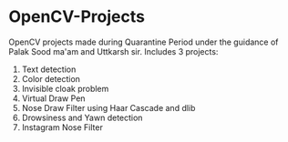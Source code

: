 # OpenCV-Projects
OpenCV projects made during Quarantine Period under the guidance of Palak Sood ma'am and Uttkarsh  sir.
  Includes 3 projects:
1. Text detection
2. Color detection
3. Invisible cloak problem
4. Virtual Draw Pen
5. Nose Draw Filter using Haar Cascade and dlib
6. Drowsiness and Yawn detection
7. Instagram Nose Filter
